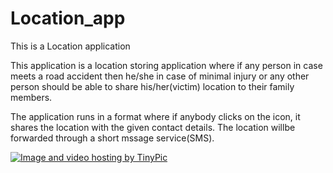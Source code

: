 # Location_app
This is a Location application

This application is a location storing application where if any person in case meets a road accident then he/she in case of minimal injury or any other person should be able to share his/her(victim) location to their family members.

The application runs in a format where if anybody clicks on the icon, it shares the location with the given contact details. The location willbe forwarded through a short mssage service(SMS).


<a href="http://tinypic.com?ref=24qj09w" target="_blank"><img src="http://i68.tinypic.com/24qj09w.jpg" border="0" alt="Image and video hosting by TinyPic"></a>
